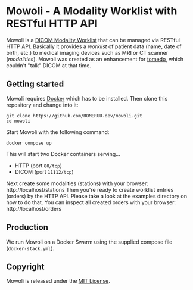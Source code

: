 # Mowoli - A Modality Worklist with RESTful HTTP API

Mowoli is a
[DICOM Modality Worklist](https://en.wikipedia.org/wiki/DICOM#Modality_worklist)
that can be managed via RESTful HTTP API.
Basically it provides a *worklist* of patient data (name, date of birth, etc.)
to medical imaging devices such as MRI or CT scanner (*modalities*).
Mowoli was created as an enhancement for [tomedo](https://tomedo.de),
which couldn't "talk" DICOM at that time.

## Getting started

Mowoli requires [Docker](https://www.docker.com) which has to be installed.
Then clone this repository and change into it:

```console
git clone https://github.com/ROMERUU-dev/mowoli.git
cd mowoli
```

Start Mowoli with the following command:

```console
docker compose up
```

This will start two Docker containers serving...

- HTTP (port `80/tcp`)
- DICOM (port `11112/tcp`)

Next create some modalities (stations) with your browser:
http://localhost/stations
Then you're ready to create worklist entries (orders) by the HTTP API.
Please take a look at the examples directory on how to do that.
You can inspect all created orders with your browser:
http://localhost/orders

## Production

We run Mowoli on a Docker Swarm using the supplied compose file
(`docker-stack.yml`).

## Copyright

Mowoli is released under the
[MIT License](https://github.com/bjoernalbers/mowoli/blob/master/LICENSE.txt).
